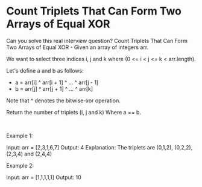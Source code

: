 # Count Triplets That Can Form Two Arrays of Equal XOR

Can you solve this real interview question? Count Triplets That Can Form Two Arrays of Equal XOR - Given an array of integers arr.

We want to select three indices i, j and k where (0 <= i < j <= k < arr.length).

Let's define a and b as follows:

 * a = arr[i] ^ arr[i + 1] ^ ... ^ arr[j - 1]
 * b = arr[j] ^ arr[j + 1] ^ ... ^ arr[k]

Note that ^ denotes the bitwise-xor operation.

Return the number of triplets (i, j and k) Where a == b.

 

Example 1:


Input: arr = [2,3,1,6,7]
Output: 4
Explanation: The triplets are (0,1,2), (0,2,2), (2,3,4) and (2,4,4)


Example 2:


Input: arr = [1,1,1,1,1]
Output: 10